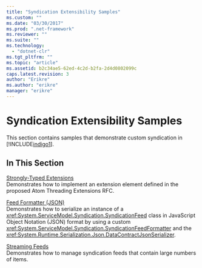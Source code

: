 ```yaml
---
title: "Syndication Extensibility Samples"
ms.custom: ""
ms.date: "03/30/2017"
ms.prod: ".net-framework"
ms.reviewer: ""
ms.suite: ""
ms.technology: 
  - "dotnet-clr"
ms.tgt_pltfrm: ""
ms.topic: "article"
ms.assetid: b2c34ae5-62ed-4c2d-b2fa-2d4d0802099c
caps.latest.revision: 3
author: "Erikre"
ms.author: "erikre"
manager: "erikre"
---
```

# Syndication Extensibility Samples
This section contains samples that demonstrate custom syndication in [!INCLUDE[indigo1](../../../../includes/indigo1-md.md)].  
  
## In This Section  
 [Strongly-Typed Extensions](../../../../docs/framework/wcf/samples/strongly-typed-extensions-sample.md)  
 Demonstrates how to implement an extension element defined in the proposed Atom Threading Extensions RFC.  
  
 [Feed Formatter (JSON)](../../../../docs/framework/wcf/samples/feed-formatter-json.md)  
 Demonstrates how to serialize an instance of a <xref:System.ServiceModel.Syndication.SyndicationFeed> class in JavaScript Object Notation (JSON) format by using a custom <xref:System.ServiceModel.Syndication.SyndicationFeedFormatter> and the <xref:System.Runtime.Serialization.Json.DataContractJsonSerializer>.  
  
 [Streaming Feeds](../../../../docs/framework/wcf/samples/streaming-feeds-sample.md)  
 Demonstrates how to manage syndication feeds that contain large numbers of items.
